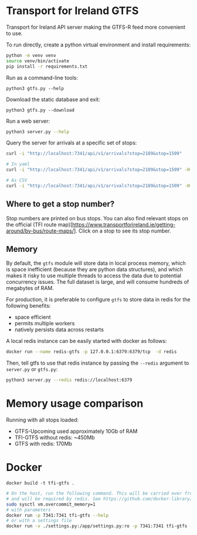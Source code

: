 # Transport for Ireland GTFS
Transport for Ireland API server making the GTFS-R feed more convenient to use.

To run directly, create a python virtual environment and install requirements:
``` bash
python -m venv venv
source venv/bin/activate
pip install -r requirements.txt
```


Run as a command-line tools:

```
python3 gtfs.py --help
```

Download the static database and exit:
```
python3 gtfs.py --download
```

Run a web server:
``` bash
python3 server.py --help
```

Query the server for arrivals at a specific set of stops:
``` bash
curl -i "http://localhost:7341/api/v1/arrivals?stop=2189&stop=1509"

# In yaml
curl -i "http://localhost:7341/api/v1/arrivals?stop=2189&stop=1509" -H "Accept: application/yaml"

# As CSV
curl -i "http://localhost:7341/api/v1/arrivals?stop=2189&stop=1509" -H "Accept: text/csv"

```

## Where to get a stop number?
Stop numbers are printed on bus stops. You can also find relevant stops on the official (TFI route map)[https://www.transportforireland.ie/getting-around/by-bus/route-maps/]. Click on a stop to see its stop number.

## Memory

By default, the `gtfs` module will store data in local process memory, which is space inefficient (because they are python data structures), and which makes it risky to use multiple threads to access the data due to potential concurrency issues. The full dataset is large, and will
consume hundreds of megabytes of RAM.

For production, it is preferable to configure `gtfs` to store data in redis for the following benefits:
- space efficient
- permits multiple workers
- natively persists data across restarts

A local redis instance can be easily started with docker as follows:
``` bash
docker run --name redis-gtfs -p 127.0.0.1:6379:6379/tcp  -d redis
```

Then, tell gtfs to use that redis instance by passing the `--redis` argument to `server.py` or `gtfs.py`:
```bash
python3 server.py --redis redis://localhost:6379
```

# Memory usage comparison
Running with all stops loaded:
- GTFS-Upcoming used approximately 10Gb of RAM
- TFI-GTFS without redis: ~450Mb
- GTFS with redis: 170Mb

# Docker
```
docker build -t tfi-gtfs .

```

``` bash
# On the host, run the following command. This will be carried over from the host to the container,
# and will be required by redis. See https://github.com/docker-library/redis/issues/19
sudo sysctl vm.overcommit_memory=1 
# with parameters
docker run -p 7341:7341 tfi-gtfs --help
# or with a settings file
docker run -v ./settings.py:/app/settings.py:ro -p 7341:7341 tfi-gtfs --logging INFO
```